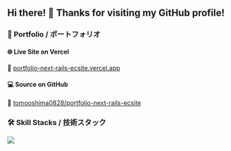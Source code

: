 ## Hi there! 👋 Thanks for visiting my GitHub profile!

### 🚀 Portfolio / ポートフォリオ
#### 🌐 Live Site on Vercel
🔗 [portfolio-next-rails-ecsite.vercel.app](https://portfolio-next-rails-ecsite.vercel.app)

#### 💻 Source on GitHub
🔗 [tomooshima0828/portfolio-next-rails-ecsite](https://github.com/tomooshima0828/portfolio-next-rails-ecsite)

### 🛠 Skill Stacks / 技術スタック
<p align="left">
  <a href="https://skillicons.dev">
    <img src="https://skillicons.dev/icons?i=ruby,rails,js,ts,react,nextjs,redux,vue,vuetify,postgres,mysql,aws,docker,git,githubactions,html,css,tailwind,bootstrap,linux,ubuntu,vim,md,npm,yarn,webpack,jquery,vercel,supabase,wordpress,apple,windows" />
  </a>
</p>

<!--
**tomooshima0828/tomooshima0828** is a ✨ _special_ ✨ repository because its `README.md` (this file) appears on your GitHub profile.

Here are some ideas to get you started:

- 🔭 I’m currently working on ...
- 🌱 I’m currently learning ...
- 👯 I’m looking to collaborate on ...
- 🤔 I’m looking for help with ...
- 💬 Ask me about ...
- 📫 How to reach me: ...
- 😄 Pronouns: ...
- ⚡ Fun fact: ...
-->

